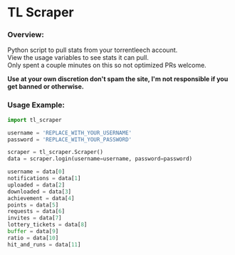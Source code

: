 # TL Scraper

### Overview:
Python script to pull stats from your torrentleech account.<br>
View the usage variables to see stats it can pull.<br>
Only spent a couple minutes on this so not optimized PRs welcome.

**Use at your own discretion don't spam the site, I'm not responsible if you get banned or otherwise.**

### Usage Example:
```python
import tl_scraper

username = 'REPLACE_WITH_YOUR_USERNAME'
password = 'REPLACE_WITH_YOUR_PASSWORD'

scraper = tl_scraper.Scraper()
data = scraper.login(username=username, password=password)

username = data[0]
notifications = data[1]
uploaded = data[2]
downloaded = data[3]
achievement = data[4]
points = data[5]
requests = data[6]
invites = data[7]
lottery_tickets = data[8]
buffer = data[9]
ratio = data[10]
hit_and_runs = data[11]
```
